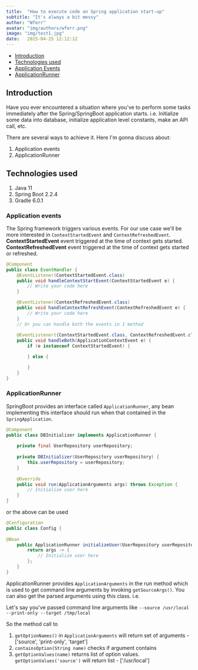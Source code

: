 ```yaml
---
title:  "How to execute code on Spring application start-up"
subtitle: "It's always a bit messy"
author: "Wferr"
avatar: "img/authors/wferr.png"
image: "img/test1.jpg"
date:   2015-04-25 12:12:12
---
```

* [Introduction](#intro)
* [Technologies used](#tech-used)
* [Application Events](#app-events)
* [ApplicationRunner](#app-runner)

## Introduction <a name="intro"></a>
Have you ever encountered a situation where you've to perform some tasks immediately after the Spring/SpringBoot application starts.  i.e. 
Initialize some data into database, initialize application level constants, make an API call, etc. 

There are several ways to achieve it. Here I'm gonna discuss about:
1. Application events
2. ApplicationRunner

## Technologies used <a name="tech-used"></a>
1. Java 11
2. Spring Boot 2.2.4
3. Gradle 6.0.1

### Application events <a name="app-events"></a>
The Spring framework triggers various events. For our use case we'll be more interested in `ContextStartedEvent` and `ContextRefreshedEvent`.
__ContextStartedEvent__ event triggered at the time of context gets started.
__ContextRefreshedEvent__ event triggered at the time of context gets started or refreshed.

```java
@Component
public class EventHandler {
    @EventListener(ContextStartedEvent.class)
    public void handleContextStartEvent(ContextStartedEvent e) {
        // Write your code here
    }

    @EventListener(ContextRefreshedEvent.class)
    public void handleContextRefreshEvent(ContextRefreshedEvent e) {
        // Write your code here
    }
    // Or you can handle both the events in 1 method  
    
    @EventListener({ContextStartedEvent.class, ContextRefreshedEvent.class})
    public void handleBoth(ApplicationContextEvent e) {
        if (e instanceof ContextStartedEvent) {

        } else {

        }
    }
}
```

### ApplicationRunner <a name="app-runner"></a>
SpringBoot provides an interface called `ApplicationRunner`, any bean implementing this interface should run when that contained in the `SpringApplication`.

```java
@Component
public class DBInitializer implements ApplicationRunner {
    
    private final UserRepository userRepository;
    
    private DBInitializer(UserRepository userRepository) {
        this.userRepository = userRepository;
    }
    
    @Override
    public void run(ApplicationArguments args) throws Exception {
        // Initialize user here
    }
}
``` 

or the above can be used

```java
@Configuration
public class Config {
    
@Bean
    public ApplicationRunner initializeUser(UserRepository userRepository) {
        return args -> {
            // Initialize user here
        };
    }
}
```
ApplicationRunner provides `ApplicationArguments` in the run method which is used to get command line arguments by invoking `getSourceArgs()`.
You can also get the parsed arguments using this class. i.e.

Let's say you've passed command line arguments like
`--source /usr/local --print-only --target /tmp/local`

So the method call to 
1. `getOptionNames()` in `ApplicationArguments` will return set of arguments - ['source', 'print-only', 'target']
2. `containsOption(String name)` checks if argument contains 
3. `getOptionValues(name)` returns list of option values. `getOptionValues('source')` will return list - ['/usr/local']

